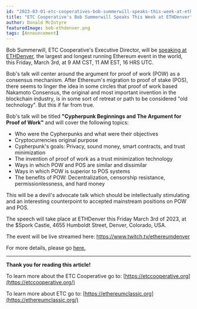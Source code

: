 ```yaml
---
id: "2023-03-01-etc-cooperatives-bob-summerwill-speaks-this-week-at-ethdenver-en"
title: "ETC Cooperative's Bob Summerwill Speaks This Week at ETHDenver"
author: Donald McIntyre
featuredImage: bob-ethdenver.png
tags: [Announcement]
---
```


Bob Summerwill, ETC Cooperative's Executive Director, will be [speaking at ETHDenver](https://events.ethdenver.com/eden23/attendease/networking/experience/bfc05198-9741-4aac-a70e-ba1cf55c7a6e/f2a06b8f-f2ec-43b6-92ac-9ce953b32b57), the largest and longest running Ethereum event in the world, this Friday, March 3rd, at 9 AM CST, 11 AM EST, 16 HRS UTC.

Bob's talk will center around the argument for proof of work (POW) as a consensus mechanism. After Ethereum's migration to proof of stake (POS), there seems to linger the idea in some circles that proof of work based Nakamoto Consensus, the original and most important invention in the blockchain industry, is in some sort of retreat or path to be considered "old technology". But this if far from true.

Bob's talk will be titled **"Cypherpunk Beginnings and The Argument for Proof of Work"** and will cover the following topics:

- Who were the Cypherpunks and what were their objectives
- Cryptocurrencies original purpose
- Cypherpunk's goals: Privacy, sound money, smart contracts, and trust minimization
- The invention of proof of work as a trust minimization technology
- Ways in which POW and POS are similar and dissimilar
- Ways in which POW is superior to POS systems
- The benefits of POW: Decentralization, censorship resistance, permissionlessness, and hard money

This will be a devil's advocate talk which should be intellectually stimulating and an interesting counterpoint to accepted mainstream positions on POW and POS.

The speech will take place at ETHDenver this Friday March 3rd of 2023, at the $Spork Castle, 4655 Humboldt Street, Denver, Colorado, USA.

The event will be live streamed here: https://www.twitch.tv/ethereumdenver

For more details, please go [here.](https://events.ethdenver.com/eden23/attendease/networking/experience/bfc05198-9741-4aac-a70e-ba1cf55c7a6e/f2a06b8f-f2ec-43b6-92ac-9ce953b32b57)

---

**Thank you for reading this article!**

To learn more about the ETC Cooperative go to:  [https://etccooperative.org](https://etccooperative.org/)

To learn more about ETC go to:  [https://ethereumclassic.org](https://ethereumclassic.org/)
